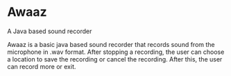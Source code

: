# Awaaz
A Java based sound recorder

Awaaz is a basic java based sound recorder that records sound from the microphone in .wav format. After stopping a recording, the user can choose a location to save the recording or cancel the recording. After this, the user can record more or exit.
